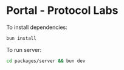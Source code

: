# Portal - Protocol Labs

To install dependencies:

```bash
bun install
```

To run server:
```bash
cd packages/server && bun dev
```
